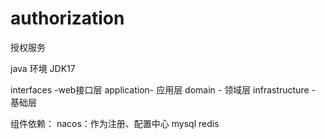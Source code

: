 # authorization
授权服务

java 环境 JDK17 



interfaces -web接口层
application- 应用层
domain - 领域层
infrastructure - 基础层


组件依赖：
    nacos：作为注册、配置中心
    mysql
    redis

